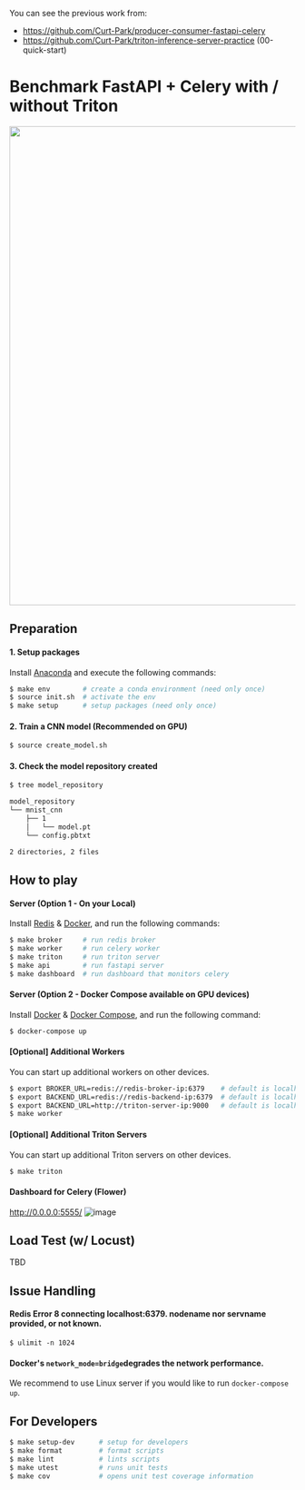 You can see the previous work from:
- https://github.com/Curt-Park/producer-consumer-fastapi-celery
- https://github.com/Curt-Park/triton-inference-server-practice (00-quick-start)

# Benchmark FastAPI + Celery with / without Triton
<img width="844" alt="" src="https://user-images.githubusercontent.com/14961526/156115761-ed00f3ee-3bfe-4d48-aef5-77d9e8f4e28a.png">

## Preparation

#### 1. Setup packages
Install [Anaconda](https://docs.anaconda.com/anaconda/install/index.html) and execute the following commands:
```bash
$ make env        # create a conda environment (need only once)
$ source init.sh  # activate the env
$ make setup      # setup packages (need only once)
```

#### 2. Train a CNN model (Recommended on GPU)
```bash
$ source create_model.sh
```

#### 3. Check the model repository created
```bash
$ tree model_repository

model_repository
└── mnist_cnn
    ├── 1
    │   └── model.pt
    └── config.pbtxt

2 directories, 2 files
```

## How to play

#### Server (Option 1 - On your Local)
Install [Redis](https://redis.io/topics/quickstart) & [Docker](https://docs.docker.com/engine/install/),
and run the following commands:

```bash
$ make broker     # run redis broker
$ make worker     # run celery worker
$ make triton     # run triton server
$ make api        # run fastapi server
$ make dashboard  # run dashboard that monitors celery
```

#### Server (Option 2 - Docker Compose available on GPU devices)
Install [Docker](https://docs.docker.com/engine/install/) & [Docker Compose](https://docs.docker.com/compose/install/),
and run the following command:

```bash
$ docker-compose up
```

#### [Optional] Additional Workers
You can start up additional workers on other devices.

```bash
$ export BROKER_URL=redis://redis-broker-ip:6379    # default is localhost
$ export BACKEND_URL=redis://redis-backend-ip:6379  # default is localhost
$ export BACKEND_URL=http://triton-server-ip:9000   # default is localhost
$ make worker
```

#### [Optional] Additional Triton Servers
You can start up additional Triton servers on other devices.

```bash
$ make triton
```

#### Dashboard for Celery (Flower)
http://0.0.0.0:5555/
![image](https://user-images.githubusercontent.com/14961526/154842930-70c54154-cf94-4368-bd46-fa43bd232d35.png)

## Load Test (w/ Locust)
TBD


## Issue Handling

#### Redis Error 8 connecting localhost:6379. nodename nor servname provided, or not known.
`$ ulimit -n 1024`

#### Docker's `network_mode=bridge`degrades the network performance.
We recommend to use Linux server if you would like to run `docker-compose up`.

## For Developers

```bash
$ make setup-dev      # setup for developers
$ make format         # format scripts
$ make lint           # lints scripts
$ make utest          # runs unit tests
$ make cov            # opens unit test coverage information
```
